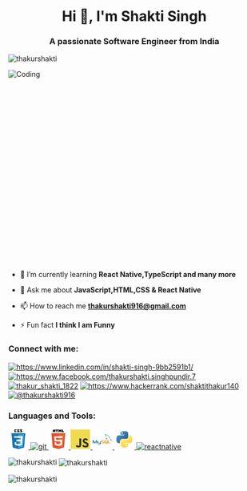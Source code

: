 <h1 align="center">Hi 👋, I'm Shakti Singh</h1>
<h3 align="center">A passionate Software Engineer from India</h3>

<p align="left"> <img src="https://komarev.com/ghpvc/?username=thakurshakti&label=Profile%20views&color=0e75b6&style=flat" alt="thakurshakti" /> </p>

<img align="right" alt="Coding" height="400" width="1200" src="https://user-images.githubusercontent.com/86761352/169945655-3f531851-fbb5-4ce3-9f28-5e5e75e71a9b.gif">


- 🌱 I’m currently learning **React Native,TypeScript and many more**

- 💬 Ask me about **JavaScript,HTML,CSS & React Native**

- 📫 How to reach me **thakurshakti916@gmail.com**

- ⚡ Fun fact **I think I am Funny**

<h3 align="left">Connect with me:</h3>
<p align="left">
<a href="https://linkedin.com/in/https://www.linkedin.com/in/shakti-singh-9bb2591b1/" target="blank"><img align="center" src="https://raw.githubusercontent.com/rahuldkjain/github-profile-readme-generator/master/src/images/icons/Social/linked-in-alt.svg" alt="https://www.linkedin.com/in/shakti-singh-9bb2591b1/" height="30" width="40" /></a>
<a href="https://fb.com/https://www.facebook.com/thakurshakti.singhpundir.7" target="blank"><img align="center" src="https://raw.githubusercontent.com/rahuldkjain/github-profile-readme-generator/master/src/images/icons/Social/facebook.svg" alt="https://www.facebook.com/thakurshakti.singhpundir.7" height="30" width="40" /></a>
<a href="https://instagram.com/thakur_shakti_1822" target="blank"><img align="center" src="https://raw.githubusercontent.com/rahuldkjain/github-profile-readme-generator/master/src/images/icons/Social/instagram.svg" alt="thakur_shakti_1822" height="30" width="40" /></a>
<a href="https://www.hackerrank.com/https://www.hackerrank.com/shaktithakur140" target="blank"><img align="center" src="https://raw.githubusercontent.com/rahuldkjain/github-profile-readme-generator/master/src/images/icons/Social/hackerrank.svg" alt="https://www.hackerrank.com/shaktithakur140" height="30" width="40" /></a>
<a href="https://www.hackerearth.com/@thakurshakti916" target="blank"><img align="center" src="https://raw.githubusercontent.com/rahuldkjain/github-profile-readme-generator/master/src/images/icons/Social/hackerearth.svg" alt="@thakurshakti916" height="30" width="40" /></a>
</p>

<h3 align="left">Languages and Tools:</h3>
<p align="left"> <a href="https://www.w3schools.com/css/" target="_blank" rel="noreferrer"> <img src="https://raw.githubusercontent.com/devicons/devicon/master/icons/css3/css3-original-wordmark.svg" alt="css3" width="40" height="40"/> </a> <a href="https://git-scm.com/" target="_blank" rel="noreferrer"> <img src="https://www.vectorlogo.zone/logos/git-scm/git-scm-icon.svg" alt="git" width="40" height="40"/> </a> <a href="https://www.w3.org/html/" target="_blank" rel="noreferrer"> <img src="https://raw.githubusercontent.com/devicons/devicon/master/icons/html5/html5-original-wordmark.svg" alt="html5" width="40" height="40"/> </a> <a href="https://developer.mozilla.org/en-US/docs/Web/JavaScript" target="_blank" rel="noreferrer"> <img src="https://raw.githubusercontent.com/devicons/devicon/master/icons/javascript/javascript-original.svg" alt="javascript" width="40" height="40"/> </a> <a href="https://www.mysql.com/" target="_blank" rel="noreferrer"> <img src="https://raw.githubusercontent.com/devicons/devicon/master/icons/mysql/mysql-original-wordmark.svg" alt="mysql" width="40" height="40"/> </a> <a href="https://www.python.org" target="_blank" rel="noreferrer"> <img src="https://raw.githubusercontent.com/devicons/devicon/master/icons/python/python-original.svg" alt="python" width="40" height="40"/> </a> <a href="https://reactnative.dev/" target="_blank" rel="noreferrer"> <img src="https://reactnative.dev/img/header_logo.svg" alt="reactnative" width="40" height="40"/> </a> </p>

<p><img align="left" src="https://github-readme-stats.vercel.app/api/top-langs?username=thakurshakti&show_icons=true&locale=en&layout=compact" alt="thakurshakti" /></p>

<p>&nbsp;<img align="center" src="https://github-readme-stats.vercel.app/api?username=thakurshakti&show_icons=true&locale=en" alt="thakurshakti" /></p>

<p><img align="center" src="https://github-readme-streak-stats.herokuapp.com/?user=thakurshakti&" alt="thakurshakti" /></p>
